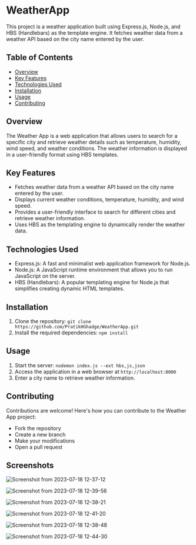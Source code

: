 # WeatherApp
This project is a weather application built using Express.js, Node.js, and HBS (Handlebars) as the template engine. It fetches weather data from a weather API based on the city name entered by the user.


## Table of Contents
- [Overview](#overview)
- [Key Features](#key-features)
- [Technologies Used](#technologies-used)
- [Installation](#installation)
- [Usage](#usage)
- [Contributing](#contributing)

## Overview
The Weather App is a web application that allows users to search for a specific city and retrieve weather details such as temperature, humidity, wind speed, and weather conditions. The weather information is displayed in a user-friendly format using HBS templates.

## Key Features
- Fetches weather data from a weather API based on the city name entered by the user.
- Displays current weather conditions, temperature, humidity, and wind speed.
- Provides a user-friendly interface to search for different cities and retrieve weather information.
- Uses HBS as the templating engine to dynamically render the weather data.

## Technologies Used
- Express.js: A fast and minimalist web application framework for Node.js.
- Node.js: A JavaScript runtime environment that allows you to run JavaScript on the server.
- HBS (Handlebars): A popular templating engine for Node.js that simplifies creating dynamic HTML templates.

## Installation
1. Clone the repository: `git clone https://github.com/PratikHGhadge/WeatherApp.git`
2. Install the required dependencies: `npm install`

## Usage
1. Start the server: `nodemon index.js --ext hbs,js,json`
2. Access the application in a web browser at `http://localhost:8000`
3. Enter a city name to retrieve weather information.

## Contributing
Contributions are welcome! Here's how you can contribute to the Weather App project:
- Fork the repository
- Create a new branch
- Make your modifications
- Open a pull request

  
## Screenshots
![Screenshot from 2023-07-18 12-37-12](https://github.com/PratikHGhadge/WeatherApp/assets/93422248/1b94e57a-51e6-47f8-a9ea-ecd6002755f8)

![Screenshot from 2023-07-18 12-39-56](https://github.com/PratikHGhadge/WeatherApp/assets/93422248/5912868a-606d-4e75-a7c0-f2a9c39146bd)


![Screenshot from 2023-07-18 12-38-21](https://github.com/PratikHGhadge/WeatherApp/assets/93422248/66138afd-3b68-479b-a0f4-c6e1164e6e88)


![Screenshot from 2023-07-18 12-41-20](https://github.com/PratikHGhadge/WeatherApp/assets/93422248/08298e77-eabb-432c-b798-6d3c51479dd7)


![Screenshot from 2023-07-18 12-38-48](https://github.com/PratikHGhadge/WeatherApp/assets/93422248/bc51dc4b-ee5c-40fd-9695-6cc556d7aaef)

![Screenshot from 2023-07-18 12-44-30](https://github.com/PratikHGhadge/WeatherApp/assets/93422248/cf8ad59a-941e-45b1-90af-7771f17ddf1b)
